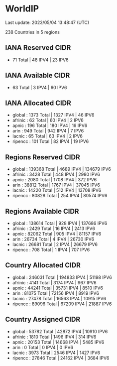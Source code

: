 # WorldIP

Last update: 2023/05/04 13:48:47 (UTC)

238 Countries in 5 regions

## IANA Reserved CIDR

- 71 Total | 48 IPV4 | 23 IPV6

## IANA Available CIDR

- 63 Total | 3 IPV4 | 60 IPV6

## IANA Allocated CIDR

- global : 1373 Total | 1327 IPV4 | 46 IPV6
- afrinic : 62 Total | 60 IPV4 | 2 IPV6
- apnic : 196 Total | 180 IPV4 | 16 IPV6
- arin : 949 Total | 942 IPV4 | 7 IPV6
- lacnic : 65 Total | 63 IPV4 | 2 IPV6
- ripencc : 101 Total | 82 IPV4 | 19 IPV6

## Regions Reserved CIDR

- global : 139368 Total | 4689 IPV4 | 134679 IPV6
- afrinic : 3428 Total | 448 IPV4 | 2980 IPV6
- apnic : 2080 Total | 1708 IPV4 | 372 IPV6
- arin : 38812 Total | 1767 IPV4 | 37045 IPV6
- lacnic : 14220 Total | 512 IPV4 | 13708 IPV6
- ripencc : 80828 Total | 254 IPV4 | 80574 IPV6

## Regions Available CIDR

- global : 138614 Total | 928 IPV4 | 137686 IPV6
- afrinic : 2429 Total | 16 IPV4 | 2413 IPV6
- apnic : 82062 Total | 905 IPV4 | 81157 IPV6
- arin : 26734 Total | 4 IPV4 | 26730 IPV6
- lacnic : 26681 Total | 2 IPV4 | 26679 IPV6
- ripencc : 708 Total | 1 IPV4 | 707 IPV6

## Country Allocated CIDR

- global : 246031 Total | 194833 IPV4 | 51198 IPV6
- afrinic : 4141 Total | 3174 IPV4 | 967 IPV6
- apnic : 44241 Total | 35731 IPV4 | 8510 IPV6
- arin : 81075 Total | 72156 IPV4 | 8919 IPV6
- lacnic : 27478 Total | 16563 IPV4 | 10915 IPV6
- ripencc : 89096 Total | 67209 IPV4 | 21887 IPV6

## Country Assigned CIDR

- global : 53782 Total | 42872 IPV4 | 10910 IPV6
- afrinic : 1810 Total | 1496 IPV4 | 314 IPV6
- apnic : 20153 Total | 14668 IPV4 | 5485 IPV6
- arin : 0 Total | 0 IPV4 | 0 IPV6
- lacnic : 3973 Total | 2546 IPV4 | 1427 IPV6
- ripencc : 27846 Total | 24162 IPV4 | 3684 IPV6
